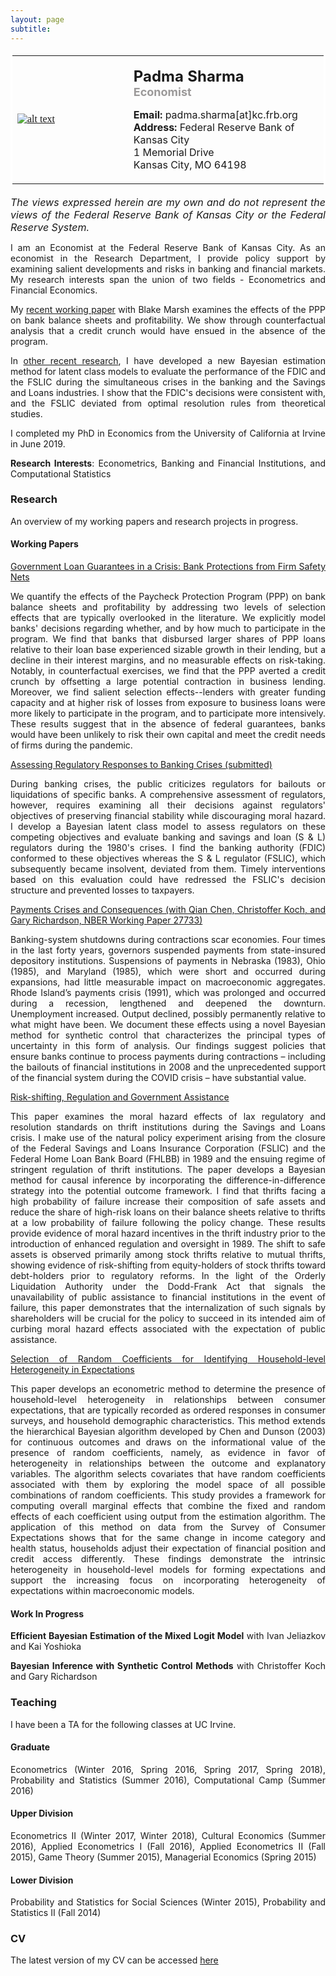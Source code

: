 ```yaml
--- 
layout: page
subtitle: 
---
```

<style>
body {
text-align: justify}
</style>
<table bordercolor="#ffffff">
<tbody>
<tr>
<td style="width:350px;height:200px">
<font color="#0b5394" face="georgia, serif"><a href="IMGLINKTARGET"><img alt="alt text" height="HEIGHTpx" 
src="http://padmasharma.github.io/img/Padma_Sharma_400.jpg" width="WIDTHpx"></a>&nbsp;</font></td>
<td align="left" style="width:400px;height:200px">
   <p><font size="5"><b>Padma Sharma</b></font><br>
   <font color="#9b9999" size="4"><b>Economist</b></font><br></p>
<p><font size="3"><b>Email:</b> padma.sharma[at]kc.frb.org</font><br>
<font size="3"><b>Address:</b> 
Federal Reserve Bank of Kansas City<br>1 Memorial Drive<br>
Kansas City, MO 64198</font></p>
</td>
</tr>
</tbody>
</table>

<p><font size="3"><i>The views expressed herein are my own and do not represent the views of the Federal Reserve Bank of Kansas City or the Federal Reserve System.</i></font></p>
   
I am an Economist at the Federal Reserve Bank of Kansas City. As an economist in the Research Department, I provide policy support by examining salient developments and risks in banking and financial markets. My research interests span the union of two fields - Econometrics and Financial Economics. 

My <a href="https://drive.google.com/file/d/15fEPvMO6Q-85TENKHmICg60m-BT_CtEV/view?usp=sharing" target="_blank">recent working paper</a> with Blake Marsh examines the effects of the PPP on bank balance sheets and profitability. We show through counterfactual analysis that a credit crunch would have ensued in the absence of the program. 

In <a href="https://drive.google.com/open?id=1nxJe7RI9TxIAs7UxJjmDuNqgMk2Pto1u" target="_blank">other recent research</a>, I have developed a new Bayesian estimation method for latent class models to evaluate the performance of the FDIC and the FSLIC during the simultaneous crises in the banking and the Savings and Loans industries. I show that the FDIC's decisions were consistent with, and the FSLIC deviated from optimal resolution rules from theoretical studies.   

I completed my PhD in Economics from the University of California at Irvine in June 2019.
 
__Research Interests__: Econometrics, Banking and Financial Institutions, and Computational Statistics

### Research 

An overview of my working papers and research projects in progress. 

#### Working Papers

<a href="https://drive.google.com/file/d/15fEPvMO6Q-85TENKHmICg60m-BT_CtEV/view?usp=sharing" target="_blank">Government Loan Guarantees in a Crisis: Bank
Protections from Firm Safety Nets </a>

We quantify the effects of the Paycheck Protection Program (PPP) on bank balance sheets and profitability by addressing two levels of selection effects that are typically overlooked in the literature. We explicitly model banks' decisions regarding whether, and by how much to participate in the program. We find that banks that disbursed larger shares of PPP loans relative to their loan base experienced sizable growth in their lending, but a decline in their interest margins, and no measurable effects on risk-taking. Notably, in counterfactual exercises, we find that the PPP averted a credit crunch by offsetting a large potential contraction in business lending. Moreover, we find salient selection effects--lenders with greater funding capacity and at higher risk of losses from exposure to business loans were more likely to participate in the program, and to participate more intensively. These results suggest that in the absence of federal guarantees, banks would have been unlikely to risk their own capital and meet the credit needs of firms during the pandemic.

<a href="https://drive.google.com/open?id=1nxJe7RI9TxIAs7UxJjmDuNqgMk2Pto1u" target="_blank">Assessing Regulatory Responses to Banking Crises (submitted) </a>

During banking crises, the public criticizes regulators for bailouts or liquidations of specific banks. A comprehensive assessment of regulators, however, requires examining all their decisions against regulators' objectives of preserving financial stability while discouraging moral hazard. I develop a Bayesian latent class model to assess regulators on these competing objectives and evaluate banking and savings and loan (S & L) regulators during the 1980's crises. I find the banking authority (FDIC) conformed to these objectives whereas the S & L regulator (FSLIC), which subsequently became insolvent, deviated from them. Timely interventions based on this evaluation could have redressed the FSLIC's decision structure and prevented losses to taxpayers.


<a href="https://www.nber.org/papers/w27733" target="_blank"> Payments Crises and Consequences (with Qian Chen, Christoffer Koch, and Gary Richardson, NBER Working Paper 27733) </a>

Banking-system shutdowns during contractions scar economies. Four times in the last forty years, governors suspended payments from state-insured depository institutions. Suspensions of payments in Nebraska (1983), Ohio (1985), and Maryland (1985), which were short and occurred during expansions, had little measurable impact on macroeconomic aggregates. Rhode Island’s payments crisis (1991), which was prolonged and occurred during a recession, lengthened and deepened the downturn. Unemployment increased. Output declined, possibly permanently relative to what might have been. We document these effects using a novel Bayesian method for synthetic control that characterizes the principal types of uncertainty in this form of analysis. Our findings suggest policies that ensure banks continue to process payments during contractions – including the bailouts of financial institutions in 2008 and the unprecedented support of the financial system during the COVID crisis – have substantial value.

<a href="https://drive.google.com/file/d/1O7xGlZXdaysFSBUsP4f9XppBccAl3eGH/view?usp=sharing" target="_blank">Risk-shifting, Regulation and Government Assistance </a>

This paper examines the moral hazard effects of lax regulatory and resolution standards on thrift institutions during the Savings and Loans crisis. I make use of the natural policy experiment arising from the closure of the Federal Savings and Loans Insurance Corporation (FSLIC) and the Federal Home Loan Bank Board (FHLBB) in 1989 and the ensuing regime of stringent regulation of thrift institutions. The paper develops a Bayesian method for causal inference by incorporating the difference-in-difference strategy into the potential outcome framework. I find that thrifts facing a high probability of failure increase their composition of safe assets and reduce the share of high-risk loans on their balance sheets relative to thrifts at a low probability of failure following the policy change. These results provide evidence of moral hazard incentives in the thrift industry prior to the introduction of enhanced regulation and oversight in 1989. The shift to safe assets is observed primarily among stock thrifts relative to mutual thrifts, showing evidence of risk-shifting from equity-holders of stock thrifts toward debt-holders prior to regulatory reforms.  In the light of the Orderly Liquidation Authority under the Dodd-Frank Act that signals the unavailability of public assistance to financial institutions in the event of failure, this paper demonstrates that the internalization of such signals by shareholders will be crucial for the policy to succeed in its intended aim of curbing moral hazard effects associated with the expectation of public assistance.

<a href="https://drive.google.com/file/d/1rAp5qrxvzuac7s5u-TBcy7wo4wYND-7K/view?usp=sharing" target="_blank">Selection of Random Coefficients for Identifying Household-level Heterogeneity in Expectations </a>

This paper develops an econometric method to determine the presence of household-level heterogeneity in relationships between consumer expectations, that are typically recorded as ordered responses in consumer surveys, and household demographic characteristics. This method extends the hierarchical Bayesian algorithm developed by Chen and Dunson (2003) for continuous outcomes and draws on the informational value of the presence of random coefficients, namely, as evidence in favor of heterogeneity in relationships between the outcome and explanatory variables. The algorithm selects covariates that have random coefficients associated with them by exploring the model space of all possible combinations of random coefficients. This study provides a framework for computing overall marginal effects that combine the fixed and random effects of each coefficient using output from the estimation algorithm. The application of this method on data from the Survey of Consumer Expectations shows that for the same change in income category and health status, households adjust their expectation of financial position and credit access differently. These findings demonstrate the intrinsic heterogeneity in household-level models for forming expectations and support the increasing focus on incorporating heterogeneity of expectations within macroeconomic models.  


#### Work In Progress

**Efficient Bayesian Estimation of the Mixed Logit Model** with Ivan Jeliazkov and Kai Yoshioka

**Bayesian Inference with Synthetic Control Methods** with Christoffer Koch and Gary Richardson


### Teaching
I have been a TA for the following classes at UC Irvine.

#### Graduate
Econometrics (Winter 2016, Spring 2016, Spring 2017, Spring 2018), Probability and Statistics (Summer 2016), Computational Camp (Summer 2016)

#### Upper Division
Econometrics II (Winter 2017, Winter 2018), Cultural Economics (Summer 2016), Applied Econometrics I (Fall 2016), Applied Econometrics II (Fall 2015), Game Theory (Summer 2015), Managerial Economics (Spring 2015)

#### Lower Division
Probability and Statistics for Social Sciences (Winter 2015), Probability and Statistics II (Fall 2014)

### CV
The latest version of my CV can be accessed <a href="https://drive.google.com/open?id=1aGYIOJTrBeIqL8NfK3GOPCAvdHtbn0-w" target="_blank">here</a>


